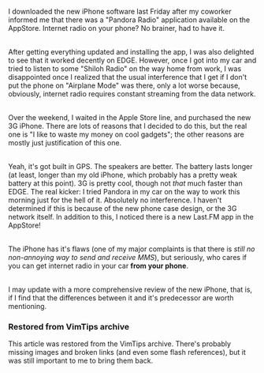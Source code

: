 <!-- :metadata:

title: iPhone 3G, no interference
tags: Random, Gadgets
publishedAt: 2008-07-14T16:52:40-07:00
summary:


I downloaded the new iPhone software last Friday after my coworker informed me
that there was a "Pandora Radio" application available on the AppStore.
Internet radio on your phone?  No brainer, had to have it...

-->

I downloaded the new iPhone software last Friday after my coworker informed me
that there was a "Pandora Radio" application available on the AppStore.
Internet radio on your phone?  No brainer, had to have it.<br><br>

After getting everything updated and installing the app, I was also delighted
to see that it worked decently on EDGE.  However, once I got into my car and
tried to listen to some "Shiloh Radio" on the way home from work, I was
disappointed once I realized that the usual interference that I get if I don't
put the phone on "Airplane Mode" was there, only a lot worse because,
obviously, internet radio requires constant streaming from the data
network.<br><br>

Over the weekend, I waited in the Apple Store line, and purchased the new 3G
iPhone.  There are lots of reasons that I decided to do this, but the real one
is "I like to waste my money on cool gadgets"; the other reasons are mostly
just justification of this one.<br><br>

Yeah, it's got built in GPS.  The speakers are better.  The battery lasts
longer (at least, longer than my old iPhone, which probably has a pretty weak
battery at this point).  3G is pretty cool, though not *that* much faster than
EDGE.  The real kicker:  I tried Pandora in my car on the way to work this
morning just for the hell of it.  Absolutely no interference.  I haven't
determined if this is because of the new phone case design, or the 3G network
itself.  In addition to this, I noticed there is a new Last.FM app in the
AppStore!<br><br>

The iPhone has it's flaws (one of my major complaints is that there is <i>still
no non-annoying way to send and receive MMS</i>), but seriously, who cares if
you can get internet radio in your car <b>from your phone</b>.<br><br>

I may update with a more comprehensive review of the new iPhone, that is, if I
find that the differences between it and it's predecessor are worth mentioning.

<div class="restored-from-archive">
  <h3>Restored from VimTips archive</h3>
  <p>
  This article was restored from the VimTips archive. There's probably
  missing images and broken links (and even some flash references), but it
  was still important to me to bring them back.
  </p>
</div>
